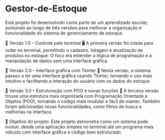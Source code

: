 # Gestor-de-Estoque
Este projeto foi desenvolvido como parte de um aprendizado escolar, evoluindo ao longo de três versões para melhorar a organização e funcionalidade do sistema de gerenciamento de estoque.

🔹 Versão 1.0 – Controle pelo terminal 🖥️
A primeira versão foi criada para rodar no terminal, permitindo o cadastro, listagem e atualização de produtos no estoque. O foco era entender a lógica de programação e a manipulação de dados sem uma interface gráfica.

🔹 Versão 2.0 – Interface gráfica com Tkinter 🎨
Nesta versão, o sistema passou a ter uma interface gráfica usando Tkinter, tornando o uso mais intuitivo e facilitando a interação do usuário com os dados do estoque.

🔹 Versão 3.0 – Estruturação com POO e novas funções 🚀
A terceira versão trouxe uma estrutura mais organizada com Programação Orientada a Objetos (POO), tornando o código mais modular e fácil de manter. Também foram adicionadas novas funcionalidades, como filtros de busca e melhorias na interface.

📌 Objetivo do projeto:
Este projeto demonstra como um sistema pode evoluir, desde uma aplicação simples no terminal até um programa mais robusto com interface gráfica e código bem estruturado.
